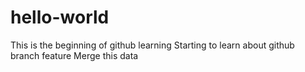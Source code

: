 # hello-world
This is the beginning of github learning
Starting to learn about github branch feature
Merge this data
